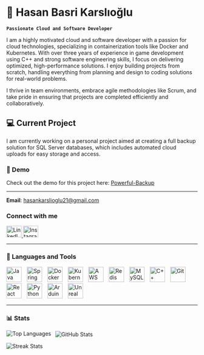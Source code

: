 # 🏃 Hasan Basri Karslıoğlu

**`Passionate Cloud and Software Developer`**

I am a highly motivated cloud and software developer with a passion for cloud technologies, specializing in containerization tools like Docker and Kubernetes. With over three years of experience in game development using C++ and strong software engineering skills, I focus on delivering optimized, high-performance solutions. I enjoy building projects from scratch, handling everything from planning and design to coding solutions for real-world problems.

I thrive in team environments, embrace agile methodologies like Scrum, and take pride in ensuring that projects are completed efficiently and collaboratively.

## 💻 Current Project

I am currently working on a personal project aimed at creating a full backup solution for SQL Server databases, which includes automated cloud uploads for easy storage and access.

### 🎥 Demo

Check out the demo for this project here: [Powerful-Backup](https://github.com/HasanKarslioglu/Powerful-Backup-demo-release)

---

**Email**: hasankarslioglu21@gmail.com

### Connect with me

<p align="left">
<a href="https://www.linkedin.com/in/hasan-basri-karsl%C4%B1o%C4%9Flu-b505ab288/" target="_blank">
    <img src="https://raw.githubusercontent.com/rahuldkjain/github-profile-readme-generator/master/src/images/icons/Social/linked-in-alt.svg" alt="LinkedIn Profile" height="30" width="40" />
</a>
<a href="https://www.instagram.com/hasskars/" target="_blank">
    <img src="https://raw.githubusercontent.com/rahuldkjain/github-profile-readme-generator/master/src/images/icons/Social/instagram.svg" alt="Instagram Profile" height="30" width="40" />
</a>
</p>

---

### 🧰 Languages and Tools

<p align="left">
    <img alt="Java" width="40px" style="padding-right:10px;" src="https://cdn.jsdelivr.net/gh/devicons/devicon/icons/java/java-original-wordmark.svg"/>
    <img alt="Spring Boot" width="40px" style="padding-right:10px;" src="https://cdn.jsdelivr.net/gh/devicons/devicon/icons/spring/spring-original-wordmark.svg"/>
    <img alt="Docker" width="40px" style="padding-right:10px;" src="https://cdn.jsdelivr.net/gh/devicons/devicon/icons/docker/docker-original-wordmark.svg"/>
    <img alt="Kubernetes" width="40px" style="padding-right:10px;" src="https://cdn.jsdelivr.net/gh/devicons/devicon/icons/kubernetes/kubernetes-plain-wordmark.svg"/>
    <img alt="AWS" width="40px" style="padding-right:10px;" src="https://cdn.jsdelivr.net/gh/devicons/devicon/icons/amazonwebservices/amazonwebservices-original-wordmark.svg"/>
    <img alt="Redis" width="40px" style="padding-right:10px;" src="https://cdn.jsdelivr.net/gh/devicons/devicon/icons/redis/redis-original-wordmark.svg"/>
    <img alt="MySQL" width="40px" style="padding-right:10px;" src="https://cdn.jsdelivr.net/gh/devicons/devicon/icons/mysql/mysql-original-wordmark.svg"/>
    <img alt="C++" width="40px" style="padding-right:10px;" src="https://cdn.jsdelivr.net/gh/devicons/devicon/icons/cplusplus/cplusplus-original.svg"/>
    <img alt="Git" width="40px" style="padding-right:10px;" src="https://cdn.jsdelivr.net/gh/devicons/devicon/icons/git/git-original-wordmark.svg"/>
    <img alt="React" width="40px" style="padding-right:10px;" src="https://cdn.jsdelivr.net/gh/devicons/devicon/icons/react/react-original-wordmark.svg"/>
    <img alt="Python" width="40px" style="padding-right:10px;" src="https://cdn.jsdelivr.net/gh/devicons/devicon/icons/python/python-plain-wordmark.svg"/>
    <img alt="Arduino" width="40px" style="padding-right:10px;" src="https://cdn.jsdelivr.net/gh/devicons/devicon/icons/arduino/arduino-original-wordmark.svg"/>
    <img alt="Unreal Engine" width="40px" style="padding-right:10px;" src="https://cdn.jsdelivr.net/gh/devicons/devicon/icons/unrealengine/unrealengine-original-wordmark.svg"/>
</p>

---

### 📊 Stats

<p>
  <img align="left" src="https://github-readme-stats.vercel.app/api/top-langs?username=HasanKarslioglu&show_icons=true&theme=gruvbox&locale=en&layout=compact" alt="Top Languages" />
</p>

<p>&nbsp;
  <img align="center" src="https://github-readme-stats.vercel.app/api?username=HasanKarslioglu&theme=gruvbox&show_icons=true&locale=en" alt="GitHub Stats" />
</p>

<p>
  <img align="center" src="https://github-readme-streak-stats.herokuapp.com/?user=HasanKarslioglu&theme=gruvbox" alt="Streak Stats" />
</p>
